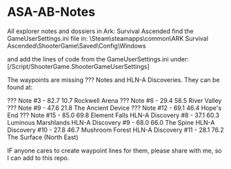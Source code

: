 # ASA-AB-Notes

All explorer notes and dossiers in Ark: Survival Ascended
find the GameUserSettings.ini file in:
\Steam\steamapps\common\ARK Survival Ascended\ShooterGame\Saved\Config\Windows

and add the lines of code from the GameUserSettings.ini under:
[/Script/ShooterGame.ShooterGameUserSettings]

The waypoints are missing ??? Notes and HLN-A Discoveries.
They can be found at:

??? Note #3 - 82.7 10.7 Rockwell Arena
??? Note #6 - 29.4 58.5 River Valley
??? Note #9 - 47.6 21.8 The Ancient Device
??? Note #12 - 69.1 46.4 Hope's End
??? Note #15 - 85.0 69.8 Element Falls
HLN-A Discovery #8 - 37.1 60.3 Luminous Marshlands
HLN-A Discovery #9 - 68.0 66.0 The Spine
HLN-A Discovery #10 - 27.8 46.7 Mushroom Forest
HLN-A Discovery #11 - 28.1 76.2 The Surface (North East)

IF anyone cares to create waypoint lines for them, please share with me, so I can add to this repo.
